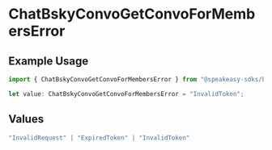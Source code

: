 # ChatBskyConvoGetConvoForMembersError

## Example Usage

```typescript
import { ChatBskyConvoGetConvoForMembersError } from "@speakeasy-sdks/bluesky/models/errors";

let value: ChatBskyConvoGetConvoForMembersError = "InvalidToken";
```

## Values

```typescript
"InvalidRequest" | "ExpiredToken" | "InvalidToken"
```